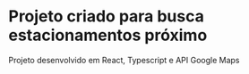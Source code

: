 # Projeto criado para busca estacionamentos próximo

Projeto desenvolvido em React, Typescript e API Google Maps
